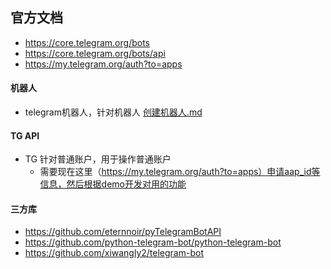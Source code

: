 ## 官方文档

- https://core.telegram.org/bots
- https://core.telegram.org/bots/api
- https://my.telegram.org/auth?to=apps

#### 机器人

- telegram机器人，针对机器人 [创建机器人.md](%E5%88%9B%E5%BB%BA%E6%9C%BA%E5%99%A8%E4%BA%BA.md)

#### TG API

- TG 针对普通账户，用于操作普通账户
    - 需要现在这里（https://my.telegram.org/auth?to=apps）申请aap_id等信息，然后根据demo开发对用的功能

#### 三方库

- https://github.com/eternnoir/pyTelegramBotAPI
- https://github.com/python-telegram-bot/python-telegram-bot
- https://github.com/xiwangly2/telegram-bot